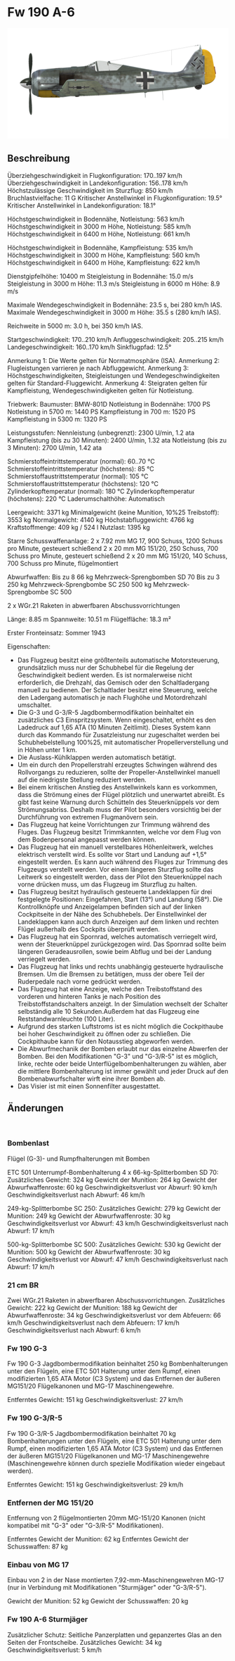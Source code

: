 # Fw 190 A-6

![fw190a6](../images/fw190a6.png)

## Beschreibung

Überziehgeschwindigkeit in Flugkonfiguration: 170..197 km/h
Überziehgeschwindigkeit in Landekonfiguration: 156..178 km/h
Höchstzulässige Geschwindigkeit im Sturzflug: 850 km/h
Bruchlastvielfache: 11 G
Kritischer Anstellwinkel in Flugkonfiguration: 19.5°
Kritischer Anstellwinkel in Landekonfiguration: 18.1°

Höchstgeschwindigkeit in Bodennähe, Notleistung: 563 km/h
Höchstgeschwindigkeit in 3000 m Höhe, Notleistung: 585 km/h
Höchstgeschwindigkeit in 6400 m Höhe, Notleistung: 661 km/h

Höchstgeschwindigkeit in Bodennähe, Kampfleistung: 535 km/h
Höchstgeschwindigkeit in 3000 m Höhe, Kampfleistung: 560 km/h
Höchstgeschwindigkeit in 6400 m Höhe, Kampfleistung: 622 km/h

Dienstgipfelhöhe: 10400 m
Steigleistung in Bodennähe: 15.0 m/s
Steigleistung in 3000 m Höhe: 11.3 m/s
Steigleistung in 6000 m Höhe: 8.9 m/s

Maximale Wendegeschwindigkeit in Bodennähe: 23.5 s, bei 280 km/h IAS.
Maximale Wendegeschwindigkeit in 3000 m Höhe: 35.5 s (280 km/h IAS).

Reichweite in 5000 m: 3.0 h, bei 350 km/h IAS.

Startgeschwindigkeit: 170..210 km/h
Anfluggeschwindigkeit: 205..215 km/h
Landegeschwindigkeit: 160..170 km/h
Sinkflugpfad: 12.5°

Anmerkung 1: Die Werte gelten für Normatmosphäre (ISA).
Anmerkung 2: Flugleistungen varrieren je nach Abfluggewicht.
Anmerkung 3: Höchstgeschwindigkeiten, Steigleistungen und Wendegeschwindigkeiten gelten für Standard-Fluggewicht.
Anmerkung 4: Steigraten gelten für Kampfleistung, Wendegeschwindigkeiten gelten für Notleistung.

Triebwerk:
Baumuster: BMW-801D
Notleistung in Bodennähe: 1700 PS
Notleistung in 5700 m: 1440 PS
Kampfleistung in 700 m: 1520 PS
Kampfleistung in 5300 m: 1320 PS

Leistungsstufen:
Nennleistung (unbegrenzt): 2300 U/min, 1.2 ata
Kampfleistung (bis zu 30 Minuten): 2400 U/min, 1.32 ata
Notleistung (bis zu 3 Minuten): 2700 U/min, 1.42 ata

Schmierstoffeintrittstemperatur (normal): 60..70 °C
Schmierstoffeintrittstemperatur (höchstens): 85 °C
Schmierstoffaustrittstemperatur (normal): 105 °C
Schmierstoffaustrittstemperatur (höchstens): 120 °C
Zylinderkopftemperatur (normal): 180 °C
Zylinderkopftemperatur (höchstens): 220 °C
Laderumschalthöhe: Automatisch

Leergewicht: 3371 kg
Minimalgewicht (keine Munition, 10%25 Treibstoff): 3553 kg
Normalgewicht: 4140 kg
Höchstabfluggewicht: 4766 kg
Kraftstoffmenge: 409 kg / 524 l
Nutzlast: 1395 kg

Starre Schusswaffenanlage:
2 x 7.92 mm MG 17, 900 Schuss, 1200 Schuss pro Minute, gesteuert schießend
2 x 20 mm MG 151/20, 250 Schuss, 700 Schuss pro Minute, gesteuert schießend
2 x 20 mm MG 151/20, 140 Schuss, 700 Schuss pro Minute, flügelmontiert

Abwurfwaffen:
Bis zu 8 66 kg Mehrzweck-Sprengbomben SD 70
Bis zu 3 250 kg Mehrzweck-Sprengbombe SC 250
500 kg Mehrzweck-Sprengbombe SC 500

2 x WGr.21 Raketen in abwerfbaren Abschussvorrichtungen

Länge: 8.85 m
Spannweite: 10.51 m
Flügelfläche: 18.3 m²

Erster Fronteinsatz: Sommer 1943

Eigenschaften:
- Das Flugzeug besitzt eine größtenteils automatische Motorsteuerung, grundsätzlich muss nur der Schubhebel für die Regelung der Geschwindigkeit bedient werden. Es ist normalerweise nicht erforderlich, die Drehzahl, das Gemisch oder den Schaltladergang manuell zu bedienen. Der Schaltlader besitzt eine Steuerung, welche den Ladergang automatisch je nach Flughöhe und Motordrehzahl umschaltet.
- Die G-3 und G-3/R-5 Jagdbombermodifikation beinhaltet ein zusätzliches C3 Einspritzsystem. Wenn eingeschaltet, erhöht es den Ladedruck auf 1,65 ATA (10 Minuten Zeitlimit). Dieses System kann durch das Kommando für Zusatzleistung nur zugeschaltet werden bei Schubhebelstellung 100%25, mit automatischer Propellerverstellung und in Höhen unter 1 km.
- Die Auslass-Kühlklappen werden automatisch betätigt.
- Um ein durch den Propellerstrahl erzeugtes Schwingen während des Rollvorgangs zu reduzieren, sollte der Propeller-Anstellwinkel manuell auf die niedrigste Stellung reduziert werden.
- Bei einem kritischen Anstieg des Anstellwinkels kann es vorkommen, dass die Strömung eines der Flügel plötzlich und unerwartet abreißt. Es gibt fast keine Warnung durch Schütteln des Steuerknüppels vor dem Strömungsabriss. Deshalb muss der Pilot besonders vorsichtig bei der Durchführung von extremen Flugmanövern sein.
- Das Flugzeug hat keine Vorrichtungen zur Trimmung während des Fluges. Das Flugzeug besitzt Trimmkannten, welche vor dem Flug von dem Bodenpersonal angepasst werden können.
- Das Flugzeug hat ein manuell verstellbares Höhenleitwerk, welches elektrisch verstellt wird. Es sollte vor Start und Landung auf +1,5° eingestellt werden. Es kann auch während des Fluges zur Trimmung des Flugzeugs verstellt werden. Vor einem längeren Sturzflug sollte das Leitwerk so eingestellt werden, dass der Pilot den Steuerknüppel nach vorne drücken muss, um das Flugzeug im Sturzflug zu halten.
- Das Flugzeug besitzt hydraulisch gesteuerte Landeklappen für drei festgelegte Positionen: Eingefahren, Start (13°) und Landung (58°). Die Kontrollknöpfe und Anzeigelampen befinden sich auf der linken Cockpitseite in der Nähe des Schubhebels. Der Einstellwinkel der Landeklappen kann auch durch Anzeigen auf dem linken und rechten Flügel außerhalb des Cockpits überprüft werden.
- Das Flugzeug hat ein Spornrad, welches automatisch verriegelt wird, wenn der Steuerknüppel zurückgezogen wird. Das Spornrad sollte beim längeren Geradeausrollen, sowie beim Abflug und bei der Landung verriegelt werden.
- Das Flugzeug hat links und rechts unabhängig gesteuerte hydraulische Bremsen. Um die Bremsen zu betätigen, muss der obere Teil der Ruderpedale nach vorne gedrückt werden.
- Das Flugzeug hat eine Anzeige, welche den Treibstoffstand des vorderen und hinteren Tanks je nach Position des Treibstoffstandschalters anzeigt. In der Simulation wechselt der Schalter selbständig alle 10 Sekunden.Außerdem hat das Flugzeug eine Reststandwarnleuchte (100 Liter).
- Aufgrund des starken Luftstroms ist es nicht möglich die Cockpithaube bei hoher Geschwindigkeit zu öffnen oder zu schließen. Die Cockpithaube kann für den Notausstieg abgeworfen werden.
- Die Abwurfmechanik der Bomben erlaubt nur das einzelne Abwerfen der Bomben. Bei den Modifikationen "G-3" und "G-3/R-5" ist es möglich, linke, rechte oder beide Unterflügelbombenhalterungen zu wählen, aber die mittlere Bombenhalterung ist immer gewählt und jeder Druck auf den Bombenabwurfschalter wirft eine ihrer Bomben ab.
- Das Visier ist mit einen Sonnenfilter ausgestattet.


## Änderungen
﻿

### Bombenlast

Flügel (G-3)- und Rumpfhalterungen mit Bomben

ETC 501 Unterrumpf-Bombenhalterung
4 x 66-kg-Splitterbomben SD 70:
Zusätzliches Gewicht: 324 kg
Gewicht der Munition: 264 kg
Gewicht der Abwurfwaffenroste: 60 kg
Geschwindigkeitsverlust vor Abwurf: 90 km/h
Geschwindigkeitsverlust nach Abwurf: 46 km/h

249-kg-Splitterbombe SC 250:
Zusätzliches Gewicht: 279 kg
Gewicht der Munition: 249 kg
Gewicht der Abwurfwaffenroste: 30 kg
Geschwindigkeitsverlust vor Abwurf: 43 km/h
Geschwindigkeitsverlust nach Abwurf: 17 km/h

500-kg-Splitterbombe SC 500:
Zusätzliches Gewicht: 530 kg
Gewicht der Munition: 500 kg
Gewicht der Abwurfwaffenroste: 30 kg
Geschwindigkeitsverlust vor Abwurf: 47 km/h
Geschwindigkeitsverlust nach Abwurf: 17 km/h
﻿

### 21 cm BR

Zwei WGr.21 Raketen in abwerfbaren Abschussvorrichtungen.
Zusätzliches Gewicht: 222 kg
Gewicht der Munition: 188 kg
Gewicht der Abwurfwaffenroste: 34 kg
Geschwindigkeitsverlust vor dem Abfeuern: 66 km/h
Geschwindigkeitsverlust nach dem Abfeuern: 17 km/h
Geschwindigkeitsverlust nach Abwurf: 6 km/h﻿

### Fw 190 G-3

Fw 190 G-3 Jagdbombermodifikation beinhaltet 250 kg Bombenhalterungen unter den Flügeln, eine ETC 501 Halterung unter dem Rumpf, einen modifizierten 1,65 ATA Motor (C3 System) und das Entfernen der äußeren MG151/20 Flügelkanonen und MG-17 Maschinengewehre.

Entferntes Gewicht: 151 kg
Geschwindigkeitsverlust: 27 km/h﻿

### Fw 190 G-3/R-5

Fw 190 G-3/R-5 Jagdbombermodifikation beinhaltet 70 kg Bombenhalterungen unter den Flügeln, eine ETC 501 Halterung unter dem Rumpf, einen modifizierten 1,65 ATA Motor (C3 System) und das Entfernen der äußeren MG151/20 Flügelkanonen und MG-17 Maschinengewehre (Maschinengewehre können durch spezielle Modifikation wieder eingebaut werden).

Entferntes Gewicht: 151 kg
Geschwindigkeitsverlust: 29 km/h
﻿

### Entfernen der MG 151/20

Entfernung von 2 flügelmontierten 20mm MG-151/20 Kanonen (nicht kompatibel mit "G-3" oder "G-3/R-5" Modifikationen).

Entferntes Gewicht der Munition: 62 kg
Entferntes Gewicht der Schusswaffen: 87 kg
﻿

### Einbau von MG 17

Einbau von 2 in der Nase montierten 7,92-mm-Maschinengewehren MG-17 (nur in Verbindung mit Modifikationen "Sturmjäger" oder "G-3/R-5").

Gewicht der Munition: 52 kg
Gewicht der Schusswaffen: 20 kg
﻿

### Fw 190 A-6 Sturmjäger

Zusätzlicher Schutz: Seitliche Panzerplatten und gepanzertes Glas an den Seiten der Frontscheibe.
Zusätzliches Gewicht: 34 kg
Geschwindigkeitsverlust: 5 km/h